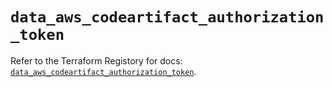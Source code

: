 # `data_aws_codeartifact_authorization_token`

Refer to the Terraform Registory for docs: [`data_aws_codeartifact_authorization_token`](https://registry.terraform.io/providers/hashicorp/aws/5.7.0/docs/data-sources/codeartifact_authorization_token).

